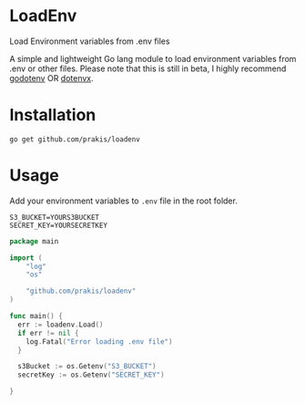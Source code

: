 # LoadEnv
Load Environment variables from .env files

A simple and lightweight Go lang module to load environment variables from .env or other files.
Please note that this is still in beta, I highly recommend [godotenv](https://github.com/joho/godotenv) OR [dotenvx](https://github.com/dotenvx/dotenvx).

# Installation

```shell
go get github.com/prakis/loadenv
```

# Usage

Add your environment variables to `.env` file in the root folder.

```shell
S3_BUCKET=YOURS3BUCKET
SECRET_KEY=YOURSECRETKEY
```

```go
package main

import (
    "log"
    "os"

    "github.com/prakis/loadenv"
)

func main() {
  err := loadenv.Load()
  if err != nil {
    log.Fatal("Error loading .env file")
  }

  s3Bucket := os.Getenv("S3_BUCKET")
  secretKey := os.Getenv("SECRET_KEY")

}
```
